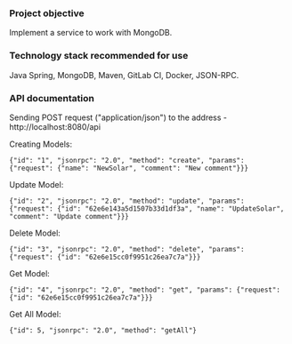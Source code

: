 ### Project objective

Implement a service to work with MongoDB.

### Technology stack recommended for use

Java Spring, MongoDB, Maven, GitLab CI, Docker, JSON-RPC.

### API documentation

Sending POST request ("application/json") to the address - http://localhost:8080/api

Creating Models:
```
{"id": "1", "jsonrpc": "2.0", "method": "create", "params": {"request": {"name": "NewSolar", "comment": "New comment"}}}
```
Update Model:
```
{"id": "2", "jsonrpc": "2.0", "method": "update", "params": {"request": {"id": "62e6e143a5d1507b33d1df3a", "name": "UpdateSolar", "comment": "Update comment"}}}
```
Delete Model:
```
{"id": "3", "jsonrpc": "2.0", "method": "delete", "params": {"request": {"id": "62e6e15cc0f9951c26ea7c7a"}}}
```
Get Model:
```
{"id": "4", "jsonrpc": "2.0", "method": "get", "params": {"request": {"id": "62e6e15cc0f9951c26ea7c7a"}}}
```
Get All Model:
```
{"id": 5, "jsonrpc": "2.0", "method": "getAll"}
```
